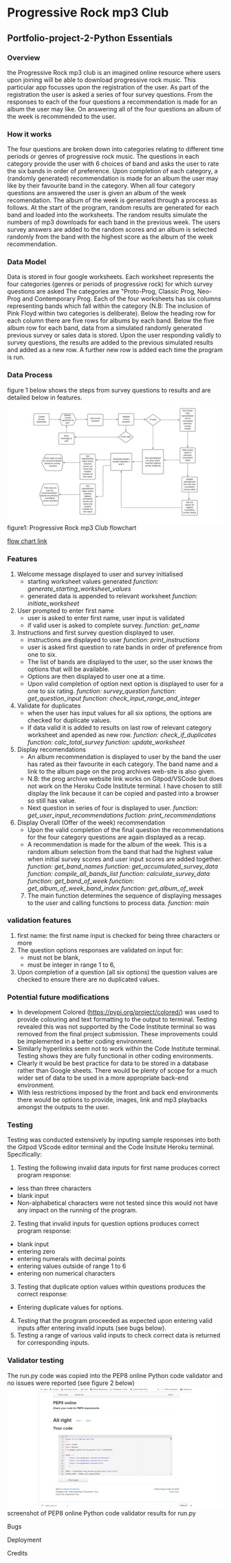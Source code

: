 # Progressive Rock mp3 Club
## Portfolio-project-2-Python Essentials

### Overview
the Progressive Rock mp3 club is an imagined online resource where users upon joining will be able to download progressive rock music. This particular app focusses upon the registration of the user. As part of the registration the user is asked a series of four survey questions. From the responses to each of the four questions a recommendation is made for an album the user may like. On answering all of the four questions an album of the week is recommended to the user.

### How it works
The four questions are broken down into categories relating to different time periods or genres of progressive rock music. The questions in each category provide the user with 6 choices of band and asks the user to rate the six bands in order of preference. Upon completion of each category, a (randomly generated) recommendation is made for an album the user may like by their favourite band in the category. When all four category questions are answered the user is given an album of the week recomendation. The album of the week is generated through a process as follows. At the start of the program, random results are generated for each band and loaded into the worksheets. The random results simulate the numbers of mp3 downloads for each band in the previous week. The users survey answers are added to the random scores and an album is selected randomly from the band with the highest score as the album of the week recommendation.

### Data Model
Data is stored in four google worksheets. Each worksheet represents the four categories (genres or periods of progressive rock) for which survey questions are asked The categories are "Proto-Prog, Classic Prog, Neo-Prog and Contemporary Prog.
Each of the four worksheets has six columns representing bands which fall within the category (N.B: The inclusion of Pink Floyd within two categories is deliberate). Below the heading row for each column there are five rows for albums by each band. Below the five album row for each band, data from a simulated randomly generated previous survey or sales data is stored. Upon the user responding validly to survey questions, the results are added to the previous simulated results and added as a new row. A further new row is added each time the program is run.

### Data Process

figure 1 below shows the steps from survey questions to results and are detailed below in features.
![Flowchart displaying process steps in progressive rock mp3 club app](progressive_rock_mp3_club_flowchart.png)
figure1: Progressive Rock mp3 Club flowchart

[flow chart link](https://lucid.app/lucidchart/745dce97-b375-477a-8206-305d663e8823/edit?beaconFlowId=CB530221E3E599B0&invitationId=inv_99fdfcce-3d1c-4598-b6cc-7f0c1f72693f&page=0_0#)

### Features

1. Welcome message displayed to user and survey initialised
    - starting worksheet values generated
        *function: generate_starting_worksheet_values*
    - generated data is appended to relevant worksheet
        *function: initiate_worksheet*
2. User prompted to enter first name
    - user is asked to enter first name, user input is validated
    - if valid user is asked to complete survey.
        *function: get_name*
3. Instructions and first survey question displayed to user.
    - instructions are displayed to user
        *function: print_instructions*
    - user is asked first question to rate bands in order of preference from one to six. 
    -   The list of bands are displayed to the user, so the user knows the options that will be available. 
    -   Options are then displayed to user one at a time. 
    -   Upon valid completion of option next option is displayed to user for a one to six rating.
        *function: survey_question*
        *function: get_question_input*
        *function: check_input_range_and_integer*
4. Validate for duplicates
    - when the user has input values for all six options, the options are checked for duplicate values. 
    - If data valid it is added to results on last row of relevant category worksheet and apended as new row.
        *function: check_if_duplicates*
        *function: calc_total_survey*
        *function: update_worksheet*
5. Display recomendations
    -   An album recommendation is displayed to user by the band the user has rated as their favourite in each category. The band name and a link to the album page on the prog archives web-site is also given. 
    - N.B: the prog archive website link works on Gitpod/VSCode but does not work on the Heroku Code Institute terminal. I have chosen to still display the link because it can be copied and pasted into a browser so still has value.
    - Next question in series of four is displayed to user.
        *function: get_user_input_recommendations*
        *fuction: print_recommendations*
6. Display Overall (Offer of the week) recommendation
    - Upon the valid completion of the final question the recommendations for the four category questions are again displayed as a recap. 
    - A recommendation is made for the album of the week. This is a random album selection from the band that had the highest value when initial survey scores and user input scores are added together.
        *function: get_band_names*
        *function: get_accumulated_survey_data*
        *function: compile_all_bands_list*
        *function: calculate_survey_data*
        *function: get_band_of_week*
        *function: get_album_of_week_band_index*
        *function: get_album_of_week*
    7. The main function determines the sequence of displaying messages to the user and calling functions to process data.
        *function: main*



### validation features
1. first name: the first name input is checked for being three characters or more
2. The question options responses are validated on input for:
    - must not be blank,
    - must be integer in range 1 to 6,
3. Upon completion of a question (all six options) the question values are checked to ensure there are no duplicated values.

### Potential future modifications
- In development Colored (https://pypi.org/project/colored/) was used to provide colouring and text formatting to the output to terminal. Testing revealed this was not supported by the Code Institute terminal so was removed from the final project submission. These improvements could be implemented in a better coding environment.
- Similarly hyperlinks seem not to work within the Code Institute terminal. Testing shows they are fully functional in other coding environments.
- Clearly it would be best practice for data to be stored in a database rather than Google sheets. There would be plenty of scope for a much wider set of data to be used in a more appropriate back-end environment.
- With less restrictions imposed by the front and back end environments there would be options to provide, images, link and mp3 playbacks amongst the outputs to the user. 

### Testing
Testing was conducted extensively by inputing sample responses into both the Gitpod VScode editor terminal and the Code Insitute Heroku terminal. Specifically:
1. Testing the following invalid data inputs for first name produces correct program response:
- less than three characters
- blank input
- Non-alphabetical characters were not tested since this would not have any impact on the running of the program.
2. Testing that invalid inputs for question options produces correct program response:
-   blank input
-   entering zero
-   entering numerals with decimal points
-   entering values outside of range 1 to 6
-   entering non numerical characters
3. Testing that duplicate option values within questions produces the correct response:
- Entering duplicate values for options.
4. Testing that the program proceeded as expected upon entering valid inputs after entering invalid inputs (see bugs below).
5. Testing a range of various valid inputs to check correct data is returned for corresponding inputs.

### Validator testing
The run.py code was copied into the PEP8 online Python code validator and no issues were reported (see figure 2 below)
![screenshot of PEP8 online Python code validator results for run.py](pep8_testing_screenshot.png)
screenshot of PEP8 online Python code validator results for run.py

Bugs



Deployment

Credits




